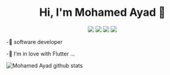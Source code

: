 <h1 align="center">Hi, I'm Mohamed Ayad 👋</h1>
<p align="center">
    <a href="https://twitter.com/Mohamed_ayad199"><img src="https://img.shields.io/badge/twitter-%231FA1F1?style=flat&logo=twitter&logoColor=white"/></a>
    <a href="https://www.linkedin.com/in/mohamed-ayad1998/"><img src="https://img.shields.io/badge/linkedin-%230177B5?style=flat&logo=linkedin&logoColor=white"/></a>
    <a href="https://www.facebook.com/mohamed.abdo1998/"><img src="https://img.shields.io/badge/facebook-3b5998?style=flat-square&labelColor=3b5998&logo=facebook&logoColor=white"/></a>
    <a href="https://stackoverflow.com/users/13758320/mohamed-ayad">
    <img src="https://img.shields.io/badge/Stack_Overflow-FE7A16?style=flat-square&&logo=stack-overflow&logoColor=white" />
</a>
  </p>
  




-🔭 software developer 


-🌱 I’m in love with Flutter ...


![Mohamed Ayad github stats](https://github-readme-stats.vercel.app/api?username=Muhammed-Ayad&show_icons=true&theme=radical)




